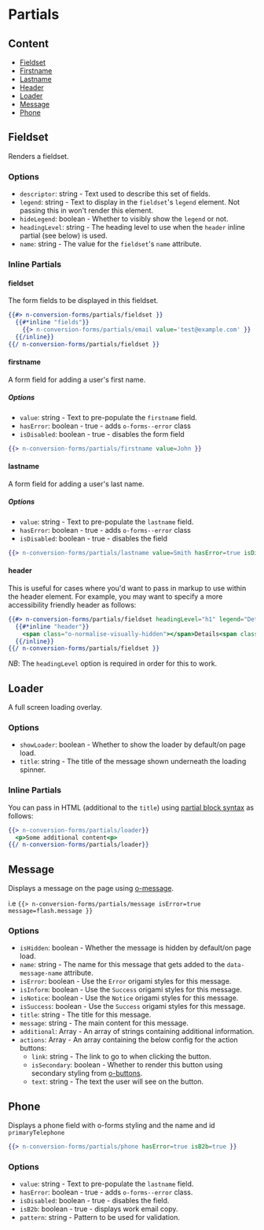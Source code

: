 # Partials

## Content

* [Fieldset](#fieldset)
* [Firstname](#firstname)
* [Lastname](#lastname)
* [Header](#header)
* [Loader](#loader)
* [Message](#message)
* [Phone](#phone)

## Fieldset

Renders a fieldset.

### Options

+ `descriptor`: string - Text used to describe this set of fields.
+ `legend`: string - Text to display in the `fieldset`'s `legend` element. Not passing this in won't render this element.
+ `hideLegend`: boolean - Whether to visibly show the `legend` or not.
+ `headingLevel`: string - The heading level to use when the `header` inline partial (see below) is used.
+ `name`: string - The value for the `fieldset`'s `name` attribute.

### Inline Partials

#### fieldset

The form fields to be displayed in this fieldset.

```handlebars
{{#> n-conversion-forms/partials/fieldset }}
  {{#*inline "fields"}}
    {{> n-conversion-forms/partials/email value='test@example.com' }}
  {{/inline}}
{{/ n-conversion-forms/partials/fieldset }}
```
#### firstname

A form field for adding a user's first name.

##### Options

+ `value`: string - Text to pre-populate the `firstname` field.
+ `hasError`: boolean - true - adds `o-forms--error` class
+ `isDisabled`: boolean - true - disables the form field

```handlebars
{{> n-conversion-forms/partials/firstname value=John }}
```

#### lastname

A form field for adding a user's last name.

##### Options

+ `value`: string - Text to pre-populate the `lastname` field.
+ `hasError`: boolean - true - adds `o-forms--error` class
+ `isDisabled`: boolean - true - disables the field

```handlebars
{{> n-conversion-forms/partials/lastname value=Smith hasError=true isDisabled=true }}
```

#### header

This is useful for cases where you'd want to pass in markup to use within the header element. For example, you may want to specify a more accessibility friendly header as follows:

```handlebars
{{#> n-conversion-forms/partials/fieldset headingLevel="h1" legend="Details" hideLegend="true" }}
  {{#*inline "header"}}
    <span class="o-normalise-visually-hidden"></span>Details<span class="o-normalise-visually-hidden"> (page 1 of 3)</span>
  {{/inline}}
{{/ n-conversion-forms/partials/fieldset }}
```

*NB*: The `headingLevel` option is required in order for this to work.

## Loader

A full screen loading overlay.

### Options

+ `showLoader`: boolean - Whether to show the loader by default/on page load.
+ `title`: string - The title of the message shown underneath the loading spinner.

### Inline Partials

You can pass in HTML (additional to the `title`) using [partial block syntax](https://handlebarsjs.com/partials.html#partial-block) as follows:

```handlebars
{{> n-conversion-forms/partials/loader}}
  <p>Some additional content<p>
{{/ n-conversion-forms/partials/loader}}
```

## Message

Displays a message on the page using [o-message](https://registry.origami.ft.com/components/o-message).

i.e `{{> n-conversion-forms/partials/message isError=true message=flash.message }}`

### Options

+ `isHidden`: boolean - Whether the message is hidden by default/on page load.
+ `name`: string - The name for this message that gets added to the `data-message-name` attribute.
+ `isError`: boolean - Use the `Error` origami styles for this message.
+ `isInform`: boolean - Use the `Success` origami styles for this message.
+ `isNotice`: boolean - Use the `Notice` origami styles for this message.
+ `isSuccess`: boolean - Use the `Success` origami styles for this message.
+ `title`: string - The title for this message.
+ `message`: string - The main content for this message.
+ `additional`: Array - An array of strings containing additional information.
+ `actions`: Array - An array containing the below config for the action buttons:
  + `link`: string - The link to go to when clicking the button.
  + `isSecondary`: boolean - Whether to render this button using secondary styling from [o-buttons](https://registry.origami.ft.com/components/o-buttons).
  + `text`: string - The text the user will see on the button.

## Phone

Displays a phone field with o-forms styling and the name and id `primaryTelephone`

```handlebars
{{> n-conversion-forms/partials/phone hasError=true isB2b=true }}
```

### Options

+ `value`: string - Text to pre-populate the `lastname` field.
+ `hasError`: boolean - true - adds `o-forms--error` class.
+ `isDisabled`: boolean - true - disables the field.
+ `isB2b`: boolean - true - displays work email copy.
+ `pattern`: string - Pattern to be used for validation.
